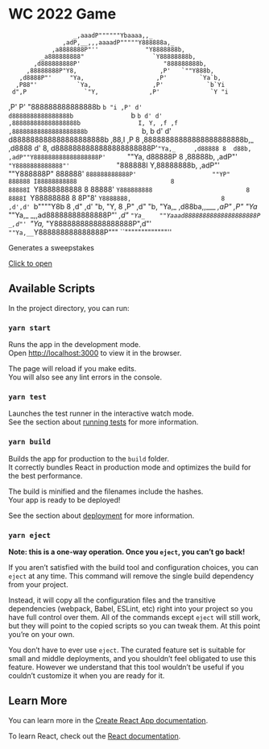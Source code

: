 # WC 2022 Game

                      _,aaadP""""""Ybaaaa,,_
                   ,adP,__,,,aaaadP"""""Y888888a,_
                ,a8888888P"''             "Y8888888b,
             _a888888888"                   `Y88888888b,
           ,d888888888P'                       "888888888b,
         ,88888888P"Y8,                       ,P'   `""Y888b,
       ,d8888P"'     "Ya,                    ,P'         `Ya`b,
      ,P88"'           `Ya,                 ,P'            `b`Yi
     d",P                `"Y,              ,P'              `Y "i
   ,P' P'                   "888888888888888b                `b "i
  ,P' d'                    d8888888888888888b                `b `b
  d' d'                    ,888888888888888888b                I, Y,
 ,f ,f                    ,88888888888888888888b               `b, b
 d' d'                    d888888888888888888888b              ,88,I
,P  8                    ,88888888888888888888888b,_          ,d8888
d'  8,                   d8888888888888888888888P'`"Ya,_     ,d88888
8  d88b,             ,adP""Y888888888888888888P'      `""Ya, d88888P
8 ,88888b,       ,adP"'     `"Y8888888888888"'             `"888888I
Y,88888888b, ,adP"'             ""Y888888P"                  888888'
`888888888888P'                     ""YP"                    888888
 I88888888888                          8                     88888I
 `Y8888888888                          8                     88888'
  `Y888888888                          8                     8888I
   `Y88888888                          8                     8P"8'
    `Y8888888,                         8                   ,d',d'
     `b""""Y8b                         8                 ,d" ,d'
       "b,   "Y,                       8               ,P" ,d"
         "b,   "Ya,_                 ,d88ba,,___   _,aP" ,P"
           "Ya_   ""Ya,_       _,,ad88888888888888P"' _,d"
             `"Ya_    ""Yaaad88888888888888888888P _,d"'
                 `"Ya,_     "Y888888888888888888P",d"'
                    `""Ya,__`Y888888888888888P"""
                         ``"""""""""""""''


Generates a sweepstakes 

[Click to open](https://tom-lohan.github.io/wc-game)

## Available Scripts

In the project directory, you can run:

### `yarn start`

Runs the app in the development mode.\
Open [http://localhost:3000](http://localhost:3000) to view it in the browser.

The page will reload if you make edits.\
You will also see any lint errors in the console.

### `yarn test`

Launches the test runner in the interactive watch mode.\
See the section about [running tests](https://facebook.github.io/create-react-app/docs/running-tests) for more information.

### `yarn build`

Builds the app for production to the `build` folder.\
It correctly bundles React in production mode and optimizes the build for the best performance.

The build is minified and the filenames include the hashes.\
Your app is ready to be deployed!

See the section about [deployment](https://facebook.github.io/create-react-app/docs/deployment) for more information.

### `yarn eject`

**Note: this is a one-way operation. Once you `eject`, you can’t go back!**

If you aren’t satisfied with the build tool and configuration choices, you can `eject` at any time. This command will remove the single build dependency from your project.

Instead, it will copy all the configuration files and the transitive dependencies (webpack, Babel, ESLint, etc) right into your project so you have full control over them. All of the commands except `eject` will still work, but they will point to the copied scripts so you can tweak them. At this point you’re on your own.

You don’t have to ever use `eject`. The curated feature set is suitable for small and middle deployments, and you shouldn’t feel obligated to use this feature. However we understand that this tool wouldn’t be useful if you couldn’t customize it when you are ready for it.

## Learn More

You can learn more in the [Create React App documentation](https://facebook.github.io/create-react-app/docs/getting-started).

To learn React, check out the [React documentation](https://reactjs.org/).
